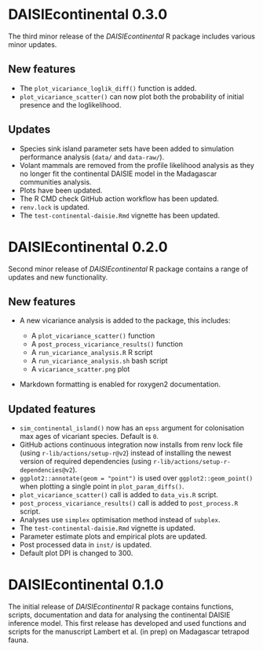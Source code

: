 # DAISIEcontinental 0.3.0

The third minor release of the _DAISIEcontinental_ R package includes various minor updates.

## New features

* The `plot_vicariance_loglik_diff()` function is added.
* `plot_vicariance_scatter()` can now plot both the probability of initial presence and the loglikelihood.

## Updates

* Species sink island parameter sets have been added to simulation performance analysis (`data/` and `data-raw/`).
* Volant mammals are removed from the profile likelihood analysis as they no longer fit the continental DAISIE model in the Madagascar communities analysis.
* Plots have been updated.
* The R CMD check GitHub action workflow has been updated.
* `renv.lock` is updated.
* The `test-continental-daisie.Rmd` vignette has been updated.

# DAISIEcontinental 0.2.0

Second minor release of _DAISIEcontinental_ R package contains a range of updates and new functionality.

## New features

* A new vicariance analysis is added to the package, this includes:
  - A `plot_vicariance_scatter()` function
  - A `post_process_vicariance_results()` function
  - A `run_vicariance_analysis.R` R script
  - A `run_vicariance_analysis.sh` bash script
  - A `vicariance_scatter.png` plot

* Markdown formatting is enabled for roxygen2 documentation.

## Updated features

* `sim_continental_island()` now has an `epss` argument for colonisation max ages of vicariant species. Default is `0`.
* GitHub actions continuous integration now installs from renv lock file (using `r-lib/actions/setup-r@v2`) instead of installing the newest version of required dependencies (using `r-lib/actions/setup-r-dependencies@v2`).
* `ggplot2::annotate(geom = "point")` is used over `ggplot2::geom_point()` when plotting a single point in `plot_param_diffs()`.
* `plot_vicariance_scatter()` call is added to `data_vis.R` script.
* `post_process_vicariance_results()` call is added to `post_process.R` script.
* Analyses use `simplex` optimisation method instead of `subplex`.
* The `test-continental-daisie.Rmd` vignette is updated.
* Parameter estimate plots and empirical plots are updated.
* Post processed data in `inst/` is updated.
* Default plot DPI is changed to 300.

# DAISIEcontinental 0.1.0

The initial release of _DAISIEcontinental_ R package contains functions, scripts, documentation and data for analysing the continental DAISIE inference model. This first release has developed and used functions and scripts for the manuscript Lambert et al. (in prep) on Madagascar tetrapod fauna.
